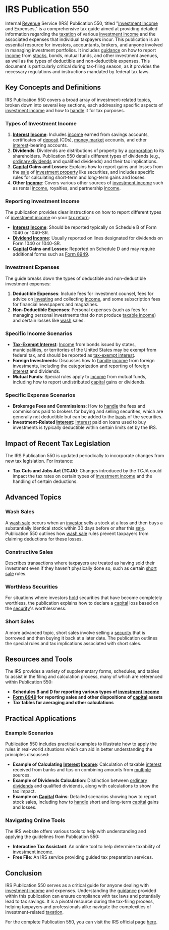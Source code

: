 # IRS Publication 550

Internal [Revenue](../r/revenue.md) Service (IRS) Publication 550, titled "[Investment Income](../i/investment_income.md) and Expenses," is a comprehensive tax guide aimed at providing detailed information regarding the [taxation](../t/taxation.md) of various [investment income](../i/investment_income.md) and the associated expenses that individual taxpayers incur. This publication is an essential resource for investors, accountants, brokers, and anyone involved in managing investment portfolios. It includes [guidance](../g/guidance.md) on how to report [income](../i/income.md) from [stocks](../s/stock.md), bonds, mutual funds, and other investment avenues, as well as the types of deductible and non-deductible expenses. This document is particularly critical during tax-filing season, as it provides the necessary regulations and instructions mandated by federal tax laws.

## Key Concepts and Definitions

IRS Publication 550 covers a broad array of investment-related topics, broken down into several key sections, each addressing specific aspects of [investment income](../i/investment_income.md) and how to [handle](../h/handle.md) it for tax purposes.

### Types of Investment Income

1. **[Interest](../i/interest.md) [Income](../i/income.md)**: Includes [income](../i/income.md) earned from savings accounts, certificates of [deposit](../d/deposit.md) (CDs), [money market](../m/money_market.md) accounts, and other [interest](../i/interest.md)-bearing accounts.
2. **Dividends**: Dividends are distributions of property by a [corporation](../c/corporation.md) to its shareholders. Publication 550 details different types of dividends (e.g., [ordinary dividends](../o/ordinary_dividends.md) and qualified dividends) and their tax implications.
3. **[Capital](../c/capital.md) Gains and Losses**: Explains how to report gains and losses from the [sale](../s/sale.md) of [investment property](../i/investment_property.md) like securities, and includes specific rules for calculating short-term and long-term gains and losses.
4. **Other [Income](../i/income.md)**: Covers various other sources of [investment income](../i/investment_income.md) such as rental [income](../i/income.md), royalties, and partnership [income](../i/income.md).

### Reporting Investment Income

The publication provides clear instructions on how to report different types of [investment income](../i/investment_income.md) on your [tax return](../t/tax_return.md):
- **[Interest](../i/interest.md) [Income](../i/income.md)**: Should be reported typically on Schedule B of Form 1040 or 1040-SR.
- **[Dividend](../d/dividend.md) [Income](../i/income.md)**: Usually reported on lines designated for dividends on Form 1040 or 1040-SR.
- **[Capital](../c/capital.md) Gains and Losses**: Reported on Schedule D and may require additional forms such as [Form 8949](../f/form_8949.md).

### Investment Expenses

The guide breaks down the types of deductible and non-deductible investment expenses:
1. **Deductible Expenses**: Include fees for investment counsel, fees for advice on [investing](../i/investing.md) and collecting [income](../i/income.md), and some subscription fees for financial newspapers and magazines.
2. **Non-Deductible Expenses**: Personal expenses (such as fees for managing personal investments that do not produce [taxable income](../t/taxable_income.md)) and certain losses like [wash](../w/wash.md) sales.

### Specific Income Scenarios

- **[Tax-Exempt Interest](../t/tax-exempt_interest.md)**: [Income](../i/income.md) from bonds issued by states, municipalities, or territories of the United States may be exempt from federal tax, and should be reported as [tax-exempt interest](../t/tax-exempt_interest.md).
- **Foreign Investments**: Discusses how to [handle](../h/handle.md) [income](../i/income.md) from foreign investments, including the categorization and reporting of foreign [interest](../i/interest.md) and dividends.
- **Mutual Funds**: Special rules apply to [income](../i/income.md) from mutual funds, including how to report undistributed [capital](../c/capital.md) gains or dividends.

### Specific Expense Scenarios

- **Brokerage Fees and Commissions**: How to [handle](../h/handle.md) the fees and commissions paid to brokers for buying and selling securities, which are generally not deductible but can be added to the [basis](../b/basis.md) of the securities.
- **Investment-Related [Interest](../i/interest.md)**: [Interest](../i/interest.md) paid on loans used to buy investments is typically deductible within certain limits set by the IRS.

## Impact of Recent Tax Legislation

The IRS Publication 550 is updated periodically to incorporate changes from new tax legislation. For instance:
- **Tax Cuts and Jobs Act (TCJA)**: Changes introduced by the TCJA could impact the tax rates on certain types of [investment income](../i/investment_income.md) and the handling of certain deductions.

## Advanced Topics

### Wash Sales

A [wash sale](../w/wash_sale.md) occurs when an [investor](../i/investor.md) sells a stock at a loss and then buys a substantially identical stock within 30 days before or after this [sale](../s/sale.md). Publication 550 outlines how [wash sale](../w/wash_sale.md) rules prevent taxpayers from claiming deductions for these losses.

### Constructive Sales

Describes transactions where taxpayers are treated as having sold their investment even if they haven't physically done so, such as certain [short sale](../s/short_sale.md) rules.

### Worthless Securities

For situations where investors [hold](../h/hold.md) securities that have become completely worthless, the publication explains how to declare a [capital](../c/capital.md) loss based on the [security](../s/security.md)'s worthlessness.

### Short Sales

A more advanced topic, short sales involve selling a [security](../s/security.md) that is borrowed and then buying it back at a later date. The publication outlines the special rules and tax implications associated with short sales.

## Resources and Tools

The IRS provides a variety of supplementary forms, schedules, and tables to assist in the filing and calculation process, many of which are referenced within Publication 550:
- **Schedules B and D for reporting various types of [investment income](../i/investment_income.md)**
- **[Form 8949](../f/form_8949.md) for reporting sales and other dispositions of [capital](../c/capital.md) assets**
- **Tax tables for averaging and other calculations**

## Practical Applications

### Example Scenarios

Publication 550 includes practical examples to illustrate how to apply the rules in real-world situations which can aid in better understanding the principles discussed:
- **Example of Calculating [Interest](../i/interest.md) [Income](../i/income.md)**: Calculation of taxable [interest](../i/interest.md) received from banks and tips on combining amounts from [multiple](../m/multiple.md) sources.
- **Example of Dividends Calculation**: Distinction between [ordinary dividends](../o/ordinary_dividends.md) and qualified dividends, along with calculations to show the tax impact.
- **Example on [Capital](../c/capital.md) Gains**: Detailed scenarios showing how to report stock sales, including how to [handle](../h/handle.md) short and long-term [capital](../c/capital.md) gains and losses.

### Navigating Online Tools

The IRS website offers various tools to help with understanding and applying the guidelines from Publication 550:
- **Interactive Tax Assistant**: An online tool to help determine taxability of [investment income](../i/investment_income.md).
- **Free File**: An IRS service providing guided tax preparation services.

## Conclusion

IRS Publication 550 serves as a critical guide for anyone dealing with [investment income](../i/investment_income.md) and expenses. Understanding the [guidance](../g/guidance.md) provided within this publication can ensure compliance with tax laws and potentially lead to tax savings. It is a pivotal resource during the tax-filing process, helping taxpayers and professionals alike navigate the complexities of investment-related [taxation](../t/taxation.md).

For the complete Publication 550, you can visit the IRS official page [here](https://www.irs.gov/forms-pubs/about-publication-550).